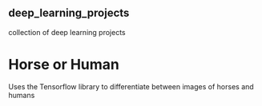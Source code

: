## deep_learning_projects
collection of deep learning projects

# Horse or Human
Uses the Tensorflow library to differentiate between images of horses and humans
